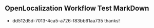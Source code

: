 ## OpenLocalization Workflow Test MarkDown
* dd512d5d-7013-4ca5-a726-f83bb61aa735 thanks!

<!--HONumber=Jul16_HO2-->


